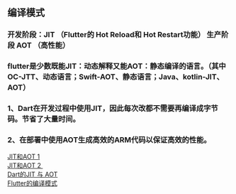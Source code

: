 ## 编译模式

### 开发阶段：JIT （Flutter的 Hot Reload和 Hot Restart功能）  生产阶段 AOT （高性能）
### flutter是少数既能JIT：动态解释又能AOT：静态编译的语言。（其中OC-JTT、动态语言；Swift-AOT、静态语言；Java、kotlin-JIT、AOT）
###  1、Dart在开发过程中使用JIT，因此每次改都不需要再编译成字节码。节省了大量时间。
###  2、在部署中使用AOT生成高效的ARM代码以保证高效的性能。
 [ JIT和AOT 1 ]( https://blog.csdn.net/qq_33314190/article/details/89953859 )    <br/>
 [ JIT和AOT 2 ]( https://blog.csdn.net/xtlisk/article/details/39099199  )    <br/>
 [ Dart的JIT 与 AOT ]( https://www.cnblogs.com/jukaiit/p/12416637.html ) <br/>
 [ Flutter的编译模式 ]( https://www.stephenw.cc/2018/07/30/flutter-compile-mode/ ) <br/>


